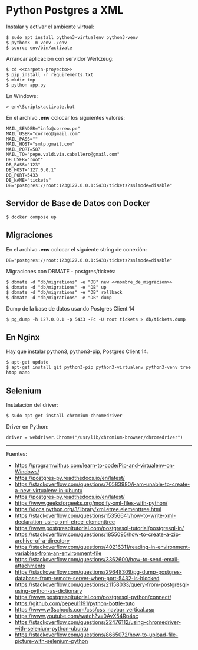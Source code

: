 # Python Postgres a XML

Instalar y activar el ambiente virtual:

    $ sudo apt install python3-virtualenv python3-venv
    $ python3 -m venv ./env
    $ source env/bin/activate

Arrancar aplicación con servidor Werkzeug:

    $ cd <<carpeta-proyecto>>
    $ pip install -r requirements.txt
    $ mkdir tmp
    $ python app.py

En Windows:

    > env\Scripts\activate.bat

En el archivo <b>.env</b> colocar los siguientes valores:

    MAIL_SENDER="info@correo.pe"
    MAIL_USER="correo@gmail.com"
    MAIL_PASS=""
    MAIL_HOST="smtp.gmail.com"
    MAIL_PORT=587
    MAIL_TO="pepe.valdivia.caballero@gmail.com"
    DB_USER="root"
    DB_PASS="123"
    DB_HOST="127.0.0.1"
    DB_PORT=5433
    DB_NAME="tickets"
    DB="postgres://root:123@127.0.0.1:5433/tickets?sslmode=disable"

## Servidor de Base de Datos con Docker

    $ docker compose up

## Migraciones

En el archivo <b>.env</b> colocar el siguiente string de conexión:

    DB="postgres://root:123@127.0.0.1:5433/tickets?sslmode=disable"

Migraciones con DBMATE - postgres/tickets:

    $ dbmate -d "db/migrations" -e "DB" new <<nombre_de_migracion>>
    $ dbmate -d "db/migrations" -e "DB" up
    $ dbmate -d "db/migrations" -e "DB" rollback
    $ dbmate -d "db/migrations" -e "DB" dump

Dump de la base de datos usando Postgres Client 14

    $ pg_dump -h 127.0.0.1 -p 5433 -Fc -U root tickets > db/tickets.dump

## En Nginx

Hay que instalar python3, python3-pip, Postgres Client 14.

    $ apt-get update
    $ apt-get install git python3-pip python3-virtualenv python3-venv tree htop nano

## Selenium

Instalación del driver:

    $ sudo apt-get install chromium-chromedriver

Driver en Python:

    driver = webdriver.Chrome("/usr/lib/chromium-browser/chromedriver")

---

Fuentes:

+ https://programwithus.com/learn-to-code/Pip-and-virtualenv-on-Windows/
+ https://postgres-py.readthedocs.io/en/latest/
+ https://stackoverflow.com/questions/70583980/i-am-unable-to-create-a-new-virtualenv-in-ubuntu
+ https://postgres-py.readthedocs.io/en/latest/
+ https://www.geeksforgeeks.org/modify-xml-files-with-python/
+ https://docs.python.org/3/library/xml.etree.elementtree.html
+ https://stackoverflow.com/questions/15356641/how-to-write-xml-declaration-using-xml-etree-elementtree
+ https://www.postgresqltutorial.com/postgresql-tutorial/postgresql-in/
+ https://stackoverflow.com/questions/1855095/how-to-create-a-zip-archive-of-a-directory
+ https://stackoverflow.com/questions/40216311/reading-in-environment-variables-from-an-environment-file
+ https://stackoverflow.com/questions/3362600/how-to-send-email-attachments
+ https://stackoverflow.com/questions/29648309/pg-dump-postgres-database-from-remote-server-when-port-5432-is-blocked
+ https://stackoverflow.com/questions/21158033/query-from-postgresql-using-python-as-dictionary
+ https://www.postgresqltutorial.com/postgresql-python/connect/
+ https://github.com/pepeul1191/python-bottle-tuto
+ https://www.w3schools.com/css/css_navbar_vertical.asp
+ https://www.youtube.com/watch?v=0AvX54Rp4sc
+ https://stackoverflow.com/questions/22476112/using-chromedriver-with-selenium-python-ubuntu
+ https://stackoverflow.com/questions/8665072/how-to-upload-file-picture-with-selenium-python
